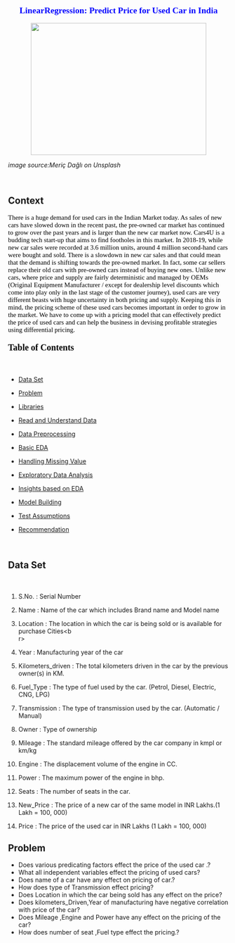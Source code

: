<center><span style="font-family: TimesNewRoman; font-size:1.4em;color:blue;"><b>  LinearRegression:  Predict Price for Used Car in India</b></span></center><br>
<center><img src=https://images.unsplash.com/photo-1506883968894-6e7738ccfc05?ixid=MnwxMjA3fDB8MHxwaG90by1wYWdlfHx8fGVufDB8fHx8&ixlib=rb-1.2.1&auto=format&fit=crop&w=800&q=80 width="400" height="300"></center>
<p size=1 ><i>image source:Meriç Dağlı on Unsplash</i></p>
<br>

## Context
    
<p style = "font-size : 15px ; color: black;font-family:TimesNewRoman">
There is a huge demand for used cars in the Indian Market today. As sales of new cars have slowed down in the recent past, the pre-owned car market has continued to grow over the past years and is larger than the new car market now. Cars4U is a budding tech start-up that aims to find footholes in this market.
In 2018-19, while new car sales were recorded at 3.6 million units, around 4 million second-hand cars were bought and sold. There is a slowdown in new car sales and that could mean that the demand is shifting towards the pre-owned market. In fact, some car sellers replace their old cars with pre-owned cars instead of buying new ones. Unlike new cars, where price and supply are fairly deterministic and managed by OEMs (Original Equipment Manufacturer / except for dealership level discounts which come into play only in the last stage of the customer journey), used cars are very different beasts with huge uncertainty in both pricing and supply. Keeping this in mind, the pricing scheme of these used cars becomes important in order to grow in the market. We have to come up with a pricing model that can effectively predict the price of used cars and can help the business in devising profitable strategies using differential pricing.</p>


<p style = "font-size : 20px ; color: black;font-family:TimesNewRoman">
    <b>Table of Contents</b>
</p><br>
<p style = "font-size : 15px ; color: black;font-family:TimesNewRoman">
    
- [Data Set](#Data-Set)

-  [Problem](#Problem)

- [Libraries](#Libraries)

- [Read and Understand Data](#Read-and-Understand-data)

- [Data Preprocessing](#Data-Preprocessing)
    
- [Basic EDA](#EDA)    
    
- [Handling Missing Value](#Handling-missing-values)
    
- [Exploratory Data Analysis](#Exploratory-Data-Analysis) 
    
- [Insights based on EDA](#Insights-based-on-EDA)
  
- [Model Building](#Model-Building)
    
- [Test Assumptions](#Test-Assumptions) 
    
- [Recommendation](#Recommendation)

<br>

## Data Set
    
<br>
<p style = "font-size : 15px ; color: black;font-family:TimesNewRoman">
    
1. S.No. : Serial Number<br>
    
2. Name : Name of the car which includes Brand name and Model name<br>
    
3. Location : The location in which the car is being sold or is available for purchase Cities<b<br>r>
    
4. Year : Manufacturing year of the car<br>
    
5. Kilometers_driven : The total kilometers driven in the car by the previous owner(s) in KM.<br>
    
6. Fuel_Type : The type of fuel used by the car. (Petrol, Diesel, Electric, CNG, LPG)<br>
    
7. Transmission : The type of transmission used by the car. (Automatic / Manual)<br>
    
8. Owner : Type of ownership<br>
    
9. Mileage : The standard mileage offered by the car company in kmpl or km/kg<br>
    
10. Engine : The displacement volume of the engine in CC.<br>
    
11. Power : The maximum power of the engine in bhp.<br>
    
12. Seats : The number of seats in the car.<br>
    
13. New_Price : The price of a new car of the same model in INR Lakhs.(1 Lakh = 100, 000)<br>
    
14. Price : The price of the used car in INR Lakhs (1 Lakh = 100, 000)<br>
</p>  

## Problem
<p style = "font-size : 15px ; color: black;font-family:TimesNewRoman">

- Does various predicating factors effect the price of the used car .?<br>
- What all  independent variables effect the pricing of used cars?<br>
- Does name of a car have any effect on  pricing of car.?<br>
- How does type of Transmission  effect  pricing?<br>
- Does Location in which the car being sold has any effect on the price?<br>
- Does kilometers_Driven,Year of manufacturing  have negative correlation with  price of the car?<br>
- Does Mileage ,Engine and Power have any effect on the pricing of the car?<br>
- How does number of seat ,Fuel type effect the pricing.?<br>
</p>